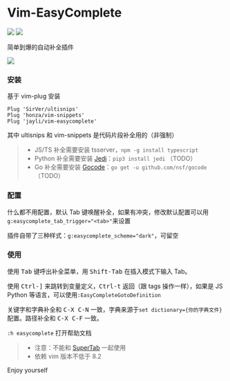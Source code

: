 # Vim-EasyComplete

![](https://img.shields.io/badge/MacOS-available-brightgreen.svg) ![](https://img.shields.io/badge/license-MIT-blue.svg)

简单到爆的自动补全插件

![](https://gw.alicdn.com/imgextra/i4/O1CN01fz8bi11L9I81HjnfR_!!6000000001256-1-tps-843-448.gif)

### 安装

基于 vim-plug 安装

    Plug 'SirVer/ultisnips'
    Plug 'honza/vim-snippets'
    Plug 'jayli/vim-easycomplete'

其中 ultisnips 和 vim-snippets 是代码片段补全用的（非强制）

> - JS/TS 补全需要安装 tsserver，`npm -g install typescript`
> - Python 补全需要安装 [Jedi](https://pypi.org/project/jedi/)：`pip3 install jedi` （TODO）
> - Go 补全需要安装 [Gocode](https://github.com/nsf/gocode)：`go get -u github.com/nsf/gocode`（TODO）

### 配置

什么都不用配置，默认 Tab 键唤醒补全，如果有冲突，修改默认配置可以用`g:easycomplete_tab_trigger="<tab>"`来设置

插件自带了三种样式：`g:easycomplete_scheme="dark"`，可留空

### 使用

使用 <kbd>Tab</kbd> 键呼出补全菜单，用 <kbd>Shift-Tab</kbd> 在插入模式下输入 Tab。

使用 <kbd>Ctrl-]</kbd> 来跳转到变量定义，<kbd>Ctrl-t</kbd> 返回（跟 tags 操作一样），如果是 JS Python 等语言，可以使用`:EasyCompleteGotoDefinition`

关键字和字典补全和 <kbd>C-X C-N</kbd> 一致，字典来源于`set dictionary={你的字典文件}`配置。路径补全和 <kbd>C-X C-F</kbd> 一致。

`:h easycomplete` 打开帮助文档

> - 注意：不能和 [SuperTab](https://github.com/ervandew/supertab) 一起使用
> - 依赖 vim 版本不低于 8.2

Enjoy yourself
